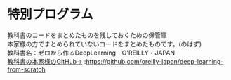# 特別プログラム
教科書のコードをまとめたものを残しておくための保管庫  
本家様の方でまとめられていないコードをまとめたものです。(のはず)  
教科書名：ゼロから作るDeepLearning　O'REILLY・JAPAN  
[教科書の本家様のGitHub→](https://github.com/oreilly-japan/deep-learning-from-scratch) :https://github.com/oreilly-japan/deep-learning-from-scratch
